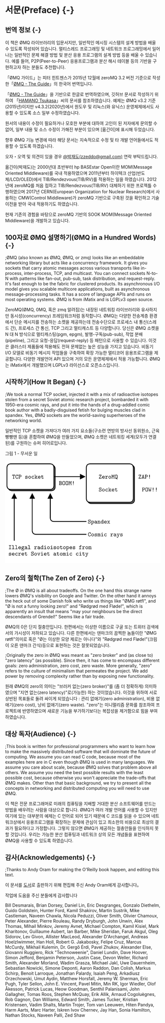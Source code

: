 # 서문(Preface) {-}

## 번역 정보 {-}
이 책은 ØMQ 라이브러리의 입문서지만, 일반적인 메시징 시스템의 설계 방법을 배울 수 있도록 작성되어 있습니다.
멀티스레드 프로그래밍 및 네트워크 프로그래밍에서 일어나는 일반적인 문제 해결 방법 및 분산 응용 프로그램의 설계 방법 등을 배울 수 있습니다.
예를 들어, P2P(Peer-to-Peer) 응용프로그램과 분산 해시 테이블 등의 기반을 구현하고자 하는 분들도 추천합니다.

「ØMQ 가이드」는 피터 힌트젠스가 2015년 12월에 zeroMQ 3.2 버전 기준으로 작성한「[ØMQ - The Guide](http://zguide.zeromq.org/)」의 한국어 번역입니다.

「[ØMQ - The Guide](http://zguide.zeromq.org/)」을 기반으로 한글로 번역하였으며, 깃허브 문서로 작성하기 위하여 「[HAMANO Tsukasa](https://github.com/hamano)」씨의 문서를 참조하였습니다.
예제는 ØMQ v3.2 기준(2015년)이지만 v4.3.2(2020년)에서 원도우 및 리눅스(와 유닉스) 운영체제에서도 사용할 수 있도록 소스 일부 수정하였습니다.

원서의 내용이 수정이 필요하거나 모호한 부분에 대하여 고인이 된 저자에게 문의할 수 없어, 일부 내용 및 소스 수정이 가해진 부분이 있으며 [옮긴이]에 표시해 두었습니다.

향후 ØMQ 기능 변경에 따라 해당 문서는 지속적으로 수정 및 타 개발 언어들에서도 적용할 수 있도록 하겠습니다.

오자・오역 및 의견이 있을 경우 [@박재도(zzeddo@gmail.com)](https://www.facebook.com/zzeddo) 연락 부탁드립니다.

옮긴이(박재도)는 2000년대 초반부터 hp BASEstar Open이란 MOM(Message Oriented Middleware)를 국내 적용하였으며 
2011년부터 하이텍크 산업(반도체/LCD/OLED)에서 TIB/Rendezvous(TIB/RV)를 적용하는 일을 하였습니다. 
2012년에 zeroMQ를 처음 접하고 TIB/Rendezvous(TIB/RV) 대체하기 위한 프로젝틀 수행하였으며 
2017년 CERN(European Organization for Nuclear Research)에서 사용하는 CMW(Control Middleware)가 zeroMQ 기반으로 구축된 것을 확인하고 기술 이전을 받아 국내 적용하기도 하였습니다. 

현재 기존의 경험을 바탕으로 zeroMQ 기반의 SOOK MOM(Message Oriented Middleware)을 개발하고 있습니다.

## 100자로 ØMQ 설명하기(ØMQ in a Hundred Words) {-}
;ØMQ (also known as ØMQ, ØMQ, or zmq) looks like an embeddable networking library but acts like a concurrency framework. It gives you sockets that carry atomic messages across various transports like in-process, inter-process, TCP, and multicast. You can connect sockets N-to-N with patterns like fan-out, pub-sub, task distribution, and request-reply. It's fast enough to be the fabric for clustered products. Its asynchronous I/O model gives you scalable multicore applications, built as asynchronous message-processing tasks. It has a score of language APIs and runs on most operating systems. ØMQ is from iMatix and is LGPLv3 open source.

ZeroMQ(ØMQ, 0MQ, 혹은 zmq 알려짐)는 내장된 네트워킹 라이브러리와 유사하지만 동시성(concurrency) 프레임워크처럼 동작합니다. ØMQ는 다양한 전송계층 환경에서 단순 메시지를 전송하는 소켓을 제공하는데 전송수단으로 프로세스 내 통신(스레드 간), 프로세스 간 통신, TCP 그리고 멀티캐스트 등 다양합니다. 당신은 ØMQ 소켓을 N 대 N 방식으로 멀티캐스팅(pgm, epgm), 발행-구독(pub-sub), 작업 분배(pipeline), 그리고 요청-응답(request-reply) 등 패턴으로 사용할 수 있습니다. 이것은 클러스터 제품들에 적용해도 전혀 문제없는 높은 성능을 가지고 있습니다.  비동기 I/O 모델로 비동기 메시지 작업들을 구축하여 확장 가능한 멀티코어 응용프로그램을 제공합니다. 다양한 개발언어 API 있으며 거의 모든 운영체제에서 적용 가능합니다. ØMQ는 iMatix에서 개발했으며 LGPLv3 라이선스로 오픈소스입니다.

## 시작하기(How It Began) {-}
;We took a normal TCP socket, injected it with a mix of radioactive isotopes stolen from a secret Soviet atomic research project, bombarded it with 1950-era cosmic rays, and put it into the hands of a drug-addled comic book author with a badly-disguised fetish for bulging muscles clad in spandex. Yes, ØMQ sockets are the world-saving superheroes of the networking world.

일반적인 TCP 소켓을 가져다가 여러 가지 요소들(구소련 연방의 방사선 동위원소, 근육빵빵맨 등)을 혼합하여 ØMQ을 만들었으며, ØMQ 소켓은 네트워킹 세계(모두가 연결된)를 구원하는 슈퍼 히어로입니다.

그림 1 - 무서운 일

![무서운 일](images/fig1.svg)

## Zero의 철학(The Zen of Zero) {-}
;The Ø in ØMQ is all about tradeoffs. On the one hand this strange name lowers ØMQ's visibility on Google and Twitter. On the other hand it annoys the heck out of some Danish folk who write us things like "ØMG røtfl", and "Ø is not a funny looking zero!" and "Rødgrød med Fløde!", which is apparently an insult that means "may your neighbours be the direct descendants of Grendel!" Seems like a fair trade.

ØMQ의 0은 단지 절충안입니다.
한편에서는 이상한 이름으로 구굴 또는 트위터 검색에서의 가시성이 저하되고 있습니다.
다른 한편에서는 덴마크의 끔찍한 놈들이란 "ØMG røtfl"의미로 혹은 "Ø는 이상한 모양 제로는 아니다"와 "Rødgrød med Fløde!"(크림이 오른 덴마크 간식)등으로 표현하는 것은 잘못되었습니다.

;Originally the zero in ØMQ was meant as "zero broker" and (as close to) "zero latency" (as possible). Since then, it has come to encompass different goals: zero administration, zero cost, zero waste. More generally, "zero" refers to the culture of minimalism that permeates the project. We add power by removing complexity rather than by exposing new functionality.

원래 ØMQ의 zero의 의미는 "브러커 없는{zero broker)"를 (좀 더 정확하게) 의미하였으며 "지연 없는(zero latency)"로(가능한) 하는 것이었습니다. 이것을 위하여 서로 상반된 목표들로 둘려 싸이게 되었습니다 : 관리 없애기(zero administration), 비용 없애기(zero cost), 낭비 없애기(zero waste). 
"zero"는 미니멀리즘 문화를 참조하여 프로젝트에 반영하였으며 새로운 기능을 부가하기보다는 복잡성을 제거함으로 힘을 부여하였습니다.

## 대상 독자(Audience) {-}
;This book is written for professional programmers who want to learn how to make the massively distributed software that will dominate the future of computing. We assume you can read C code, because most of the examples here are in C even though ØMQ is used in many languages. We assume you care about scale, because ØMQ solves that problem above all others. We assume you need the best possible results with the least possible cost, because otherwise you won't appreciate the trade-offs that ØMQ makes. Other than that basic background, we try to present all the concepts in networking and distributed computing you will need to use ØMQ.

이 책은 전문 프로그래머로 미래의 컴퓨팅을 지배할 거대한 분산 소프트웨어를 만드는 방법을 배우려는 사람을 대상으로 합니다. ØMQ가 여러 개발 언어를 사용할 수 있지만 여기에 있는 대부분의 예제는 C 언어로 되어 있기 때문에 C 코드를 읽을 수 있으며 네트워크상에서 응용프로그램을 확장하는 문제에 관심이 있고 최소한의 비용으로 최상의 결과가 필요하다고 가정합니다. 그렇지 않으면 ØMQ가 제공하는 절충안들을 인식하지 못할 것입니다. 
우리는 가능한 분산 컴퓨팅과 네트워크 상의 모든 개념들을 표현하여 ØMQ을 사용할 수 있도록 하였습니다.

## 감사(Acknowledgements) {-}
;Thanks to Andy Oram for making the O'Reilly book happen, and editing this text.

이 문서를 [도서](http://shop.oreilly.com/product/0636920026136.do)로 출판하기 위해 편집해 주신 Andy Oram에게 감사합니다。

작업에 도움을 주신 분들에게 감사합니다

Bill Desmarais, Brian Dorsey, Daniel Lin, Eric Desgranges, Gonzalo Diethelm, Guido Goldstein, Hunter Ford, Kamil Shakirov, Martin Sustrik, Mike Castleman, Naveen Chawla, Nicola Peduzzi, Oliver Smith, Olivier Chamoux, Peter Alexander, Pierre Rouleau, Randy Dryburgh, John Unwin, Alex Thomas, Mihail Minkov, Jeremy Avnet, Michael Compton, Kamil Kisiel, Mark Kharitonov, Guillaume Aubert, Ian Barber, Mike Sheridan, Faruk Akgul, Oleg Sidorov, Lev Givon, Allister MacLeod, Alexander D'Archangel, Andreas Hoelzlwimmer, Han Holl, Robert G. Jakabosky, Felipe Cruz, Marcus McCurdy, Mikhail Kulemin, Dr. Gergő Érdi, Pavel Zhukov, Alexander Else, Giovanni Ruggiero, Rick "Technoweenie", Daniel Lundin, Dave Hoover, Simon Jefford, Benjamin Peterson, Justin Case, Devon Weller, Richard Smith, Alexander Morland, Wadim Grasza, Michael Jakl, Uwe Dauernheim, Sebastian Nowicki, Simone Deponti, Aaron Raddon, Dan Colish, Markus Schirp, Benoit Larroque, Jonathan Palardy, Isaiah Peng, Arkadiusz Orzechowski, Umut Aydin, Matthew Horsfall, Jeremy W. Sherman, Eric Pugh, Tyler Sellon, John E. Vincent, Pavel Mitin, Min RK, Igor Wiedler, Olof Åkesson, Patrick Lucas, Heow Goodman, Senthil Palanisami, John Gallagher, Tomas Roos, Stephen McQuay, Erik Allik, Arnaud Cogoluègnes, Rob Gagnon, Dan Williams, Edward Smith, James Tucker, Kristian Kristensen, Vadim Shalts, Martin Trojer, Tom van Leeuwen, Hiten Pandya, Harm Aarts, Marc Harter, Iskren Ivov Chernev, Jay Han, Sonia Hamilton, Nathan Stocks, Naveen Palli, Zed Shaw